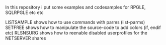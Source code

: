 In this repository i put some examples and codesamples for RPGLE, SQLRPGLE etc etc

LISTSAMPLE shows how to use commands with parms (list-parms)
SETFREE shows how to manipulate the source-code to add colors (if, endif etc)
RLSNSURG shows how to reenable disabled userprofiles for the NETSERVER shares
